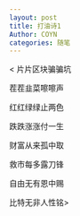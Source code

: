 ```yaml
---
layout: post
title: 打油诗1
Author: COYN
categories: 随笔
---
```

< 片片区块骗骗坑

茬茬韭菜嚓嚓声

红红绿绿止两色

跌跌涨涨付一生

财富从来孤中取

救市每多露刀锋

自由无有恩中赐

比特无非人性铭>
